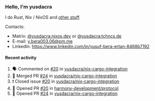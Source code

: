 ### Hello, I'm yusdacra

I do Rust, Nix / NixOS and [other stuff](https://yusdacra.gitlab.io/about).

Contacts:
- Matrix: [@yusdacra:nixos.dev](https://matrix.to/#/@yusdacra:nixos.dev) or [@yusdacra:tchncs.de](https://matrix.to/#/@yusdacra:tchncs.de)
- E-mail: y.bera003.06@pm.me
- LinkedIn: https://www.linkedin.com/in/yusuf-bera-ertan-8468b7192

#### Recent activity

<!--START_SECTION:activity-->
1. 🗣 Commented on [#20](https://github.com/yusdacra/nix-cargo-integration/issues/20) in [yusdacra/nix-cargo-integration](https://github.com/yusdacra/nix-cargo-integration)
2. 🎉 Merged PR [#24](https://github.com/yusdacra/nix-cargo-integration/pull/24) in [yusdacra/nix-cargo-integration](https://github.com/yusdacra/nix-cargo-integration)
3. ❗️ Closed issue [#20](https://github.com/yusdacra/nix-cargo-integration/issues/20) in [yusdacra/nix-cargo-integration](https://github.com/yusdacra/nix-cargo-integration)
4. 💪 Opened PR [#20](https://github.com/harmony-development/protocol/pull/20) in [harmony-development/protocol](https://github.com/harmony-development/protocol)
5. 💪 Opened PR [#24](https://github.com/yusdacra/nix-cargo-integration/pull/24) in [yusdacra/nix-cargo-integration](https://github.com/yusdacra/nix-cargo-integration)
<!--END_SECTION:activity-->
